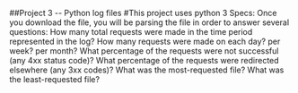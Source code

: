 ##Project 3 -- Python log files
#This project uses python 3
Specs:
Once you download the file, you will be parsing the file in order to answer several questions:
How many total requests were made in the time period represented in the log?
How many requests were made on each day? per week? per month?
What percentage of the requests were not successful (any 4xx status code)?
What percentage of the requests were redirected elsewhere (any 3xx codes)?
What was the most-requested file?
What was the least-requested file?
 
